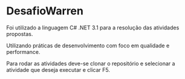 # DesafioWarren

Foi utilizado a linguagem C# .NET 3.1 para a resolução das atividades propostas.

Utilizando práticas de desenvolvimento com foco em qualidade e performance.

Para rodar as atividades deve-se clonar o repositório e selecionar a atividade que deseja executar e clicar F5.
